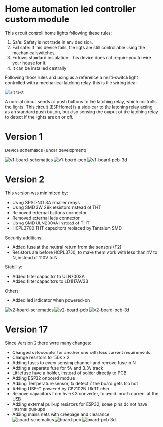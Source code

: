  # Home automation led controller custom module

 This circuit controll home lights following these rules:
 1. Safe: Safety is not trade in any decision.
 1. Fail safe: If this device fails, the ligts are still controllable using the mechanical switches.
 1. Follows standard instalation: This device does not require you to wire your house for it.
 1. It can be installed centrally

 Following those rules and using as a reference a multi-switch light controlled with a mechanical latching relay, this is the wiring idea:

![alt text](PCB/schematics-v17-safety-jlcpcb/readme-media/relay-wiring.png)

A normal circuit sends all push buttons to the latching relay, which controlls the lights.
This circuit (ESPHome) is a side-car to the latching relay acting as an standard push button, but also sensing the output of the latching relay to detect if the lights are on or off.

# Version 1

Device schematics (under development) 

![v1-board-schematics](readme-media/v1-board-schematics.png)
![v1-board-pcb](readme-media/v1-board-pcb.png)
![v1-board-pcb-3d](readme-media/v1-board-pcb-3d.png)

# Version 2

This version was minimized by:
* Using SPST-NO 3A smaller relays
* Using SMD 3W 29k resistors instead of THT
* Removed external buttons connector
* Removed external leds connector
* Using SMD ULN2003A instead of THT
* HCPL3700 THT capacitors replaced by Tantalum SMD

Security additions:
* Added fuse at the neutral return from the sensors (F2)
* Resistors are before HCPL3700, to make them work with less than 4V to N, instead of 110V to N

Stability:
* Added filter capacitor to ULN2003A
* Added filter capacitors to LD1117AV33

Others:
* Added led indicator when powered-on

![v2-board-schematics](readme-media/v2-board-schematics.png)
![v2-board-pcb](readme-media/v2-board-pcb.png)
![v2-board-pcb-3d](readme-media/v2-board-pcb-3d.png)

# Version 17

Since Version 2 there were many changes: 
* Changed optocoupler for another one with less current requirements.
* Change resistors to 150k x 2
* Adding fuses to every sensing channel, and remove fuse in N
* Adding a separate fuse for 5V and 3.3V track
* Littlefuse have a holder, instead of solder directly to PCB
* Adding ESP32 onboard module
* Adding Temperature sensor, to detect if the board gets too hot
* Adding USB-C powered by CP2102N UART chip
* Remove capacitors from 5v->3.3 converter, to avoid inrush current at the USB
* Adding external pull-up resistors for ESP32, some pins do not have internal pull-ups
* Adding mains nets with creepage and clearance  
![board-schematics](PCB/schematics-v17-safety-jlcpcb/readme-media/board-schematics.svg)
![board-pcb](PCB/schematics-v17-safety-jlcpcb/readme-media/board-pcb.png)
![board-pcb-3d](PCB/schematics-v17-safety-jlcpcb/readme-media/board-pcb-3d.png)